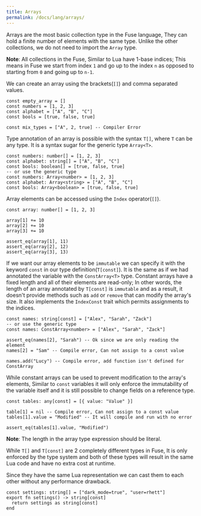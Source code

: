 ```yaml
---
title: Arrays
permalink: /docs/lang/arrays/
---
```


Arrays are the most basic collection type in the Fuse language, They can hold a finite number of elements with the same type. Unlike the other collections, we do not need to import the `Array` type.

__Note__: All collections in the Fuse, Similar to Lua have 1-base indices; This means in Fuse we start from index `1` and go up to the index `n` as opposed to starting from `0` and going up to `n-1`.

We can create an array using the brackets(`[]`) and comma separated values.

```fuse
const empty_array = []
const numbers = [1, 2, 3]
const alphabet = ["A", "B", "C"]
const bools = [true, false, true]

const mix_types = ["A", 2, true] -- Compiler Error
```

Type annotation of an array is possible with the syntax `T[]`, where `T` can be any type. It is a syntax sugar for the generic type `Array<T>`.

```fuse
const numbers: number[] = [1, 2, 3]
const alphabet: string[] = ["A", "B", "C"]
const bools: boolean[] = [true, false, true]
-- or use the generic type
const numbers: Array<number> = [1, 2, 3]
const alphabet: Array<string> = ["A", "B", "C"]
const bools: Array<boolean> = [true, false, true]
```

Array elements can be accessed using the `Index` operator(`[]`).

```fuse
const array: number[] = [1, 2, 3]

array[1] += 10
array[2] += 10
array[3] += 10

assert_eq(array[1], 11)
assert_eq(array[2], 12)
assert_eq(array[3], 13)
```

If we want our array elements to be `immutable` we can specify it with the keyword `const` in our type definition(`T[const]`). It is the same as if we had annotated the variable with the `ConstArray<T>` type. Constant arrays have a fixed length and all of their elements are read-only; In other words, the length of an array annotated by `T[const]` is `immutable` and as a result, it doesn't provide methods such as `add` or `remove` that can modify the array's size. It also implements the `IndexConst` trait which permits assignments to the indices.

```fuse
const names: string[const] = ["Alex", "Sarah", "Zack"]
-- or use the generic type
const names: ConstArray<number> = ["Alex", "Sarah", "Zack"]

assert_eq(names[2], "Sarah") -- Ok since we are only reading the element
names[2] = "Sam" -- Compile error, Can not assign to a const value

names.add("Lucy") -- Compile error, add function isn't defined for ConstArray
```

While constant arrays can be used to prevent modification to the array's elements, Similar to `const` variables it will only enforce the immutability of the variable itself and it is still possible to change fields on a reference type.

```fuse
const tables: any[const] = [{ value: "Value" }]

table[1] = nil -- Compile error, Can not assign to a const value
tables[1].value = "Modified" -- It will compile and run with no error

assert_eq(tables[1].value, "Modified")
```

__Note__: The length in the array type expression should be literal.


While `T[]` and `T[const]` are 2 completely different types in Fuse, It is only enforced by the type system and both of these types will result in the same Lua code and have no extra cost at runtime.

Since they have the same Lua representation we can cast them to each other without any performance drawback.

```fuse
const settings: string[] = ["dark_mode=true", "user=rhett"]
export fn settings() -> string[const]
  return settings as string[const]
end
```
